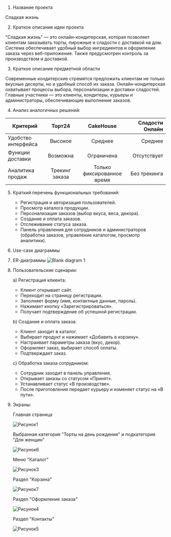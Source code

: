 1. Название проекта
   
Сладкая жизнь

2. Краткое описание идеи проекта
   
"Сладкая жизнь" — это онлайн-кондитерская, которая позволяет клиентам заказывать торты, пирожные и сладости с доставкой на дом. Система обеспечивает удобный выбор ингредиентов и оформление заказа через веб-приложение. Также предусмотрен контроль за производством и доставкой.

3. Краткое описание предметной области
   
Современные кондитерские стремятся предложить клиентам не только вкусные десерты, но и удобный способ их заказа. Онлайн-кондитерская охватывает процессы выбора, персонализации и доставки сладостей. Главные участники — это клиенты, кондитеры, курьеры и администраторы, обеспечивающие выполнение заказов.

4. Анализ аналогичных решений:
   
| Критерий | Торт24 | CakeHouse  | Сладости Онлайн |  
|-------------|:-------------:|:-----:|-------:|  
| Удобство интерфейса | Высокое | Среднее | Среднее |  
| Функции доставки | Возможна | Ограничена | Отсутствует |  
| Аналитика продаж | Трекинг заказа | Только фиксированное время | Без трекинга |  

5. Краткий перечень функциональных требований:
   
   - Регистрация и авторизация пользователей.
   - Просмотр каталога продукции.
   - Персонализация заказов (выбор вкуса, веса, декора).
   - Создание и оплата заказов.
   - Отслеживание статуса заказа.
   - Панель управления для сотрудников и администраторов (обработка заказов, управление каталогом, просмотр аналитики).

6. Use-case диаграммы
   
7. ER-диаграммы
   ![Blank diagram 1](https://github.com/user-attachments/assets/d52c5858-5e33-45e4-94fa-61fc3ac36d86)
8. Пользовательские сценарии:
   
      a) Регистрация клиента:
   
      - Клиент открывает сайт.  
      - Переходит на страницу регистрации.  
      - Заполняет форму (имя, контактные данные, пароль).  
      - Нажимает кнопку «Зарегистрироваться».  
      - Получает подтверждение об успешной регистрации.  
  
      b) Создание и оплата заказа:
   
      - Клиент заходит в каталог.  
      - Выбирает продукт и нажимает «Добавить в корзину».  
      - Настраивает параметры заказа (вкус, декор).  
      - Оформляет заказ, выбирает способ оплаты.  
      - Подтверждает заказ.  
  
      c) Обработка заказа сотрудником:
   
      - Сотрудник заходит в панель управления.  
      - Открывает заказы со статусом «Принят».  
      - Устанавливает статус «В производстве».  
      - После приготовления передает курьеру и изменяет статус на «В пути».  
9. Экраны:
    
   Главная страница
   
   ![Рисунок1](https://github.com/user-attachments/assets/2acdbb5e-4aa1-4f6e-b615-2f8d24a722ba)

   Выбранная категория "Торты на день рождения" и подкатегория "Для женщин"

   ![Рисунок6](https://github.com/user-attachments/assets/0eb049f9-4e61-4bab-9bf2-ee58b544da3b)

   Меню "Каталог"

   ![Рисунок3](https://github.com/user-attachments/assets/19de88ed-825e-44ff-a9d2-fd814a49eb68)

   Раздел "Корзина"

   ![Рисунок7](https://github.com/user-attachments/assets/1978a655-9816-4fae-9193-36393c5cbdb3)

   Раздел "Оформление заказа"

   ![Рисунок4](https://github.com/user-attachments/assets/890c4da1-f1f0-4276-a667-3f371aa7bbb9)

   Раздел "Контакты"

   ![Рисунок5](https://github.com/user-attachments/assets/6e7e2e67-0b48-47f1-bdcd-938c7f4a1912)

   


